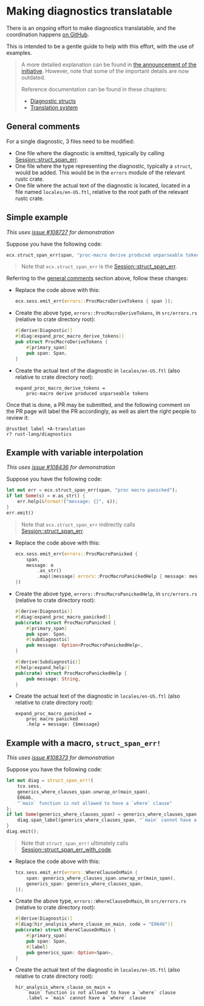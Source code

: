 # Making diagnostics translatable

<!-- toc -->

There is an ongoing effort to make diagnostics translatable,
and the coordination happens [on GitHub].

This is intended to be a gentle guide to help with this effort,
with the use of examples.

> A more detailed explanation can be found in [the announcement of the initiative].
> However,
> note that some of the important details are now outdated.
>
> Reference documentation can be found in these chapters:
> - [Diagnostic structs](diagnostic-structs.md)
> - [Translation system](translation.md)

## General comments

For a single diagnostic, 3 files need to be modified:

- One file where the diagnostic is emitted,
  typically by calling [Session::struct_span_err].
- One file where the type representing the diagnostic,
  typically a `struct`, would be added.
  This would be in the `errors` module of the relevant rustc crate.
- One file where the actual text of the diagnostic is located,
  located in a file named `locales/en-US.ftl`,
  relative to the root path of the relevant rustc crate.

## Simple example

*This uses [issue #108727] for demonstration*

Suppose you have the following code:

```rust
ecx.struct_span_err(span, "proc-macro derive produced unparseable tokens").emit();
```

> Note that `ecx.struct_span_err` is the [Session::struct_span_err].

Referring to the [general comments](#general-comments) section above,
follow these changes:

- Replace the code above with this:

  ```rust
  ecx.sess.emit_err(errors::ProcMacroDeriveTokens { span });
  ```

- Create the above type, `errors::ProcMacroDeriveTokens`,
  in `src/errors.rs` (relative to crate directory root):

  ```rust
  #[derive(Diagnostic)]
  #[diag(expand_proc_macro_derive_tokens)]
  pub struct ProcMacroDeriveTokens {
      #[primary_span]
      pub span: Span,
  }
  ```

- Create the actual text of the diagnostic in `locales/en-US.ftl`
  (also relative to crate directory root):

  ```fluent
  expand_proc_macro_derive_tokens =
      proc-macro derive produced unparseable tokens
  ```

Once that is done, a PR may be submitted,
and the following comment on the PR page will label the PR accordingly,
as well as alert the right people to review it:

```
@rustbot label +A-translation
r? rust-lang/diagnostics
```

## Example with variable interpolation

*This uses [issue #108436] for demonstration*

Suppose you have the following code:

```rust
let mut err = ecx.struct_span_err(span, "proc macro panicked");
if let Some(s) = e.as_str() {
    err.help(&format!("message: {}", s));
}
err.emit()
```

> Note that `ecx.struct_span_err` indirectly calls [Session::struct_span_err].

- Replace the code above with this:

  ```rust
  ecx.sess.emit_err(errors::ProcMacroPanicked {
      span,
      message: e
          .as_str()
          .map(|message| errors::ProcMacroPanickedHelp { message: message.into() }),
  })
  ```

- Create the above type, `errors::ProcMacroPanickedHelp`,
  in `src/errors.rs` (relative to crate directory root):

  ```rust
  #[derive(Diagnostic)]
  #[diag(expand_proc_macro_panicked)]
  pub(crate) struct ProcMacroPanicked {
      #[primary_span]
      pub span: Span,
      #[subdiagnostic]
      pub message: Option<ProcMacroPanickedHelp>,
  }
  
  #[derive(Subdiagnostic)]
  #[help(expand_help)]
  pub(crate) struct ProcMacroPanickedHelp {
      pub message: String,
  }
  ```

- Create the actual text of the diagnostic in `locales/en-US.ftl`
  (also relative to crate directory root):

  ```fluent
  expand_proc_macro_panicked =
      proc macro panicked
      .help = message: {$message}
  ```

## Example with a macro, `struct_span_err!`

*This uses [issue #108373] for demonstration*

Suppose you have the following code:

```rust
let mut diag = struct_span_err!(
    tcx.sess,
    generics_where_clauses_span.unwrap_or(main_span),
    E0646,
    "`main` function is not allowed to have a `where` clause"
);
if let Some(generics_where_clauses_span) = generics_where_clauses_span {
    diag.span_label(generics_where_clauses_span, "`main` cannot have a `where` clause");
}
diag.emit();
```

> Note that `struct_span_err!` ultimately calls [Session::struct_span_err_with_code].

- Replace the code above with this:

  ```rust
  tcx.sess.emit_err(errors::WhereClauseOnMain {
      span: generics_where_clauses_span.unwrap_or(main_span),
      generics_span: generics_where_clauses_span,
  });
  ```

- Create the above type, `errors::WhereClauseOnMain`,
  in `src/errors.rs` (relative to crate directory root):

  ```rust
  #[derive(Diagnostic)]
  #[diag(hir_analysis_where_clause_on_main, code = "E0646")]
  pub(crate) struct WhereClauseOnMain {
      #[primary_span]
      pub span: Span,
      #[label]
      pub generics_span: Option<Span>,
  }
  ```

- Create the actual text of the diagnostic in `locales/en-US.ftl`
  (also relative to crate directory root):

  ```fluent
  hir_analysis_where_clause_on_main =
      `main` function is not allowed to have a `where` clause
      .label = `main` cannot have a `where` clause
  ```

[Session::struct_span_err]: https://doc.rust-lang.org/stable/nightly-rustc/rustc_session/session/struct.Session.html#method.struct_span_err
[Session::struct_span_err_with_code]: https://doc.rust-lang.org/stable/nightly-rustc/rustc_session/session/struct.Session.html#method.struct_span_err_with_code
[the announcement of the initiative]: https://blog.rust-lang.org/inside-rust/2022/08/16/diagnostic-effort.html#manually-implementing-sessiondiagnostic
[on GitHub]: https://github.com/rust-lang/rust/issues/100717
[issue #108373]: https://github.com/rust-lang/rust/pull/108373
[issue #108436]: https://github.com/rust-lang/rust/pull/108436
[issue #108727]: https://github.com/rust-lang/rust/pull/108727
